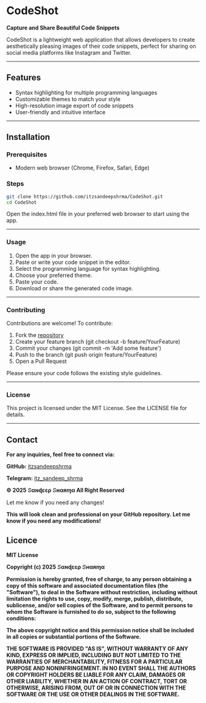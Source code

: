# CodeShot

**Capture and Share Beautiful Code Snippets**

CodeShot is a lightweight web application that allows developers to create aesthetically pleasing images of their code snippets, perfect for sharing on social media platforms like Instagram and Twitter.

---

## Features

- Syntax highlighting for multiple programming languages
- Customizable themes to match your style
- High-resolution image export of code snippets
- User-friendly and intuitive interface

---

## Installation

### Prerequisites

- Modern web browser (Chrome, Firefox, Safari, Edge)

### Steps

```bash
git clone https://github.com/itzsandeepshrma/CodeShot.git
cd CodeShot
```


Open the index.html file in your preferred web browser to start using the app.


---

### Usage

1. Open the app in your browser.
2. Paste or write your code snippet in the editor.
3. Select the programming language for syntax highlighting.
4. Choose your preferred theme.
5. Paste your code.
6. Download or share the generated code image.


---

### Contributing

Contributions are welcome! To contribute:

1. Fork the [repository](https://github.com/itzsandeepshrma/CodeShot/fork)
2. Create your feature branch (git checkout -b feature/YourFeature)
3. Commit your changes (git commit -m 'Add some feature')
4. Push to the branch (git push origin feature/YourFeature)
5. Open a Pull Request

Please ensure your code follows the existing style guidelines.


---

### License

This project is licensed under the MIT License. See the LICENSE file for details.


---

## Contact

**For any inquiries, feel free to connect via:**

**GitHub:** [itzsandeepshrma](https://github.com/itzsandeepshrma)

**Telegram:** [itz_sandeep_shrma](https://t.me/itz_sandeep_shrma)

**© 2025 𝚂αɴɖεερ 𝚂ʜαяɱα All Right Reserved**

Let me know if you need any changes!

**This will look clean and professional on your GitHub repository. Let me know if you need any modifications!**

## Licence 
  
**MIT License**

**Copyright (c) 2025 𝚂αɴɖεερ 𝚂ʜαяɱα**

**Permission is hereby granted, free of charge, to any person obtaining a copy
of this software and associated documentation files (the "Software"), to deal
in the Software without restriction, including without limitation the rights
to use, copy, modify, merge, publish, distribute, sublicense, and/or sell
copies of the Software, and to permit persons to whom the Software is
furnished to do so, subject to the following conditions:**

**The above copyright notice and this permission notice shall be included in all
copies or substantial portions of the Software.**

**THE SOFTWARE IS PROVIDED "AS IS", WITHOUT WARRANTY OF ANY KIND, EXPRESS OR
IMPLIED, INCLUDING BUT NOT LIMITED TO THE WARRANTIES OF MERCHANTABILITY,
FITNESS FOR A PARTICULAR PURPOSE AND NONINFRINGEMENT. IN NO EVENT SHALL THE
AUTHORS OR COPYRIGHT HOLDERS BE LIABLE FOR ANY CLAIM, DAMAGES OR OTHER
LIABILITY, WHETHER IN AN ACTION OF CONTRACT, TORT OR OTHERWISE, ARISING FROM,
OUT OF OR IN CONNECTION WITH THE SOFTWARE OR THE USE OR OTHER DEALINGS IN THE
SOFTWARE.**
